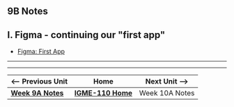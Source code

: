 ## 9B Notes

## I. Figma - continuing our "first app"
- [Figma: First App](../exercises/figma-first-app.md)

---
---

| <-- Previous Unit | Home | Next Unit -->
| --- | --- | --- 
|   [**Week 9A Notes**](9A.md)  |  [**IGME-110 Home**](../) | Week 10A Notes
